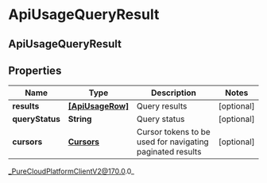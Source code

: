 # ApiUsageQueryResult

## ApiUsageQueryResult

## Properties

|Name | Type | Description | Notes|
|------------ | ------------- | ------------- | -------------|
| **results** | [**[ApiUsageRow]**]([ApiUsageRow]) | Query results | [optional] |
| **queryStatus** | **String** | Query status | [optional] |
| **cursors** | [**Cursors**](Cursors) | Cursor tokens to be used for navigating paginated results | [optional] |



_PureCloudPlatformClientV2@170.0.0_
